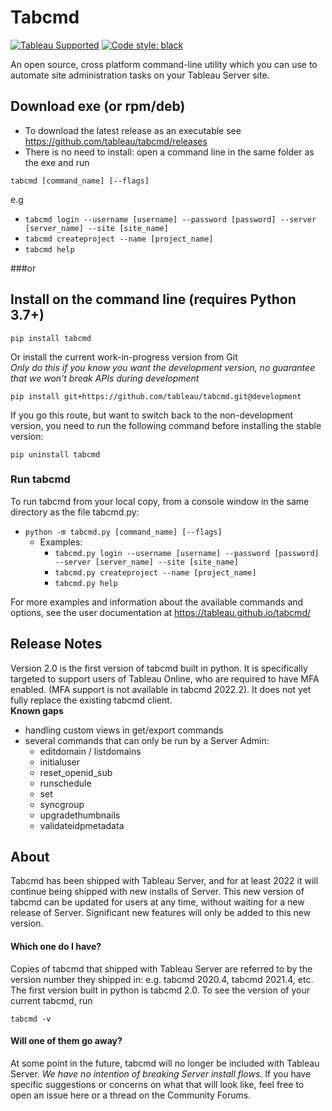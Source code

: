# Tabcmd

[![Tableau Supported](https://img.shields.io/badge/Support%20Level-Tableau%20Supported-53bd92.svg)](https://www.tableau.com/support-levels-it-and-developer-tools)
[![Code style: black](https://img.shields.io/badge/code%20style-black-000000.svg)](https://github.com/psf/black)

An open source, cross platform command-line utility which you can use to automate site administration tasks on your Tableau Server site. 


## Download exe (or rpm/deb)
* To download the latest release as an executable see https://github.com/tableau/tabcmd/releases
* There is no need to install: open a command line in the same folder as the exe and run
```shell
tabcmd [command_name] [--flags]
```
e.g 
* `tabcmd login --username [username] --password [password] --server [server_name] --site [site_name]`
* `tabcmd createproject --name [project_name]`
* `tabcmd help`

###or
## Install on the command line (requires Python 3.7+)

```shell
pip install tabcmd
```

Or install the current work-in-progress version from Git\
*Only do this if you know you want the development version, no guarantee that we won't break APIs during development*

```shell
pip install git+https://github.com/tableau/tabcmd.git@development
```

If you go this route, but want to switch back to the non-development version, you need to run the following command before installing the stable version:

```shell
pip uninstall tabcmd
```

### Run tabcmd

To run tabcmd from your local copy, from a console window in the same directory as the file tabcmd.py:

* `python -m tabcmd.py [command_name] [--flags]`
    * Examples:
        * `tabcmd.py login --username [username] --password [password] --server [server_name] --site [site_name]`
        * `tabcmd.py createproject --name [project_name]`
        * `tabcmd.py help`
        
For more examples and information about the available commands and options, 
see the user documentation at https://tableau.github.io/tabcmd/


## Release Notes
Version 2.0 is the first version of tabcmd built in python. 
It is specifically targeted to support users of Tableau Online, who are required to have MFA enabled. 
(MFA support is not available in tabcmd 2022.2). It does not yet fully replace the existing tabcmd client.\
**Known gaps**
- handling custom views in get/export commands
- several commands that can only be run by a Server Admin:
  - editdomain / listdomains
  - initialuser 
  - reset_openid_sub 
  - runschedule 
  - set 
  - syncgroup 
  - upgradethumbnails 
  - validateidpmetadata


## About

Tabcmd has been shipped with Tableau Server, and for at least 2022 it will continue being shipped with new installs of Server. 
This new version of tabcmd can be updated for users at any time, without waiting for a new release of Server. 
Significant new features will only be added to this new version.

#### Which one do I have?
Copies of tabcmd that shipped with Tableau Server are referred to by the version number they shipped in: e.g. tabcmd 2020.4, tabcmd 2021.4, etc. The first version built in python is tabcmd 2.0. To see the version of your current tabcmd, run 

`tabcmd -v`

#### Will one of them go away? 
At some point in the future, tabcmd will no longer be included with Tableau Server. 
*We have no intention of breaking Server install flows.* 
If you have specific suggestions or concerns on what that will look like, feel free to open an issue here or a thread on the Community Forums.
